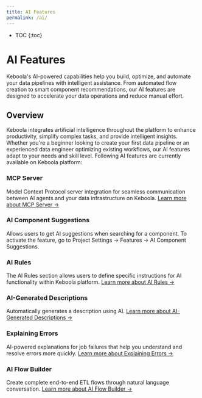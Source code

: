```yaml
---
title: AI Features
permalink: /ai/
---
```


* TOC
{:toc}

# AI Features

Keboola's AI-powered capabilities help you build, optimize, and automate your data pipelines with intelligent assistance. From automated flow creation to smart component recommendations, our AI features are designed to accelerate your data operations and reduce manual effort.

## Overview

Keboola integrates artificial intelligence throughout the platform to enhance productivity, simplify complex tasks, and provide intelligent insights. Whether you're a beginner looking to create your first data pipeline or an experienced data engineer optimizing existing workflows, our AI features adapt to your needs and skill level. Following AI features are currently available on Keboola platform:

### MCP Server

Model Context Protocol server integration for seamless communication between AI agents and your data infrastructure on Keboola.
[Learn more about MCP Server →](/ai/mcp-server/)

### AI Component Suggestions

Allows users to get AI suggestions when searching for a component. To activate the feature, go to Project Settings → Features → AI Component Suggestions.

### AI Rules

The AI Rules section allows users to define specific instructions for AI functionality within Keboola platform.
[Learn more about AI Rules →](/management/project/ai-rules/#main-header)

### AI-Generated Descriptions
Automatically generates a description using AI.
[Learn more about AI-Generated Descriptions →](/overview/#ai-assistance)

### Explaining Errors

AI-powered explanations for job failures that help you understand and resolve errors more quickly.
[Learn more about Explaining Errors →](/overview/#ai-assistance)

### AI Flow Builder

Create complete end-to-end ETL flows through natural language conversation.
[Learn more about AI Flow Builder →](/flows/ai-flow-builder/)

